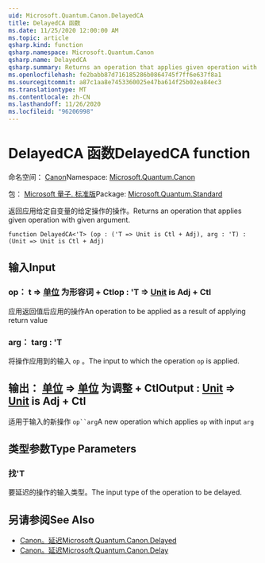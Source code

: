 ```yaml
---
uid: Microsoft.Quantum.Canon.DelayedCA
title: DelayedCA 函数
ms.date: 11/25/2020 12:00:00 AM
ms.topic: article
qsharp.kind: function
qsharp.namespace: Microsoft.Quantum.Canon
qsharp.name: DelayedCA
qsharp.summary: Returns an operation that applies given operation with given argument.
ms.openlocfilehash: fe2babb87d716185286b0864745f7ff6e637f8a1
ms.sourcegitcommit: a87c1aa8e7453360025e47ba614f25b02ea84ec3
ms.translationtype: MT
ms.contentlocale: zh-CN
ms.lasthandoff: 11/26/2020
ms.locfileid: "96206998"
---
```

# <a name="delayedca-function"></a><span data-ttu-id="c0919-102">DelayedCA 函数</span><span class="sxs-lookup"><span data-stu-id="c0919-102">DelayedCA function</span></span>

<span data-ttu-id="c0919-103">命名空间： [Canon](xref:Microsoft.Quantum.Canon)</span><span class="sxs-lookup"><span data-stu-id="c0919-103">Namespace: [Microsoft.Quantum.Canon](xref:Microsoft.Quantum.Canon)</span></span>

<span data-ttu-id="c0919-104">包： [Microsoft 量子. 标准版](https://nuget.org/packages/Microsoft.Quantum.Standard)</span><span class="sxs-lookup"><span data-stu-id="c0919-104">Package: [Microsoft.Quantum.Standard](https://nuget.org/packages/Microsoft.Quantum.Standard)</span></span>


<span data-ttu-id="c0919-105">返回应用给定自变量的给定操作的操作。</span><span class="sxs-lookup"><span data-stu-id="c0919-105">Returns an operation that applies given operation with given argument.</span></span>

```qsharp
function DelayedCA<'T> (op : ('T => Unit is Ctl + Adj), arg : 'T) : (Unit => Unit is Ctl + Adj)
```


## <a name="input"></a><span data-ttu-id="c0919-106">输入</span><span class="sxs-lookup"><span data-stu-id="c0919-106">Input</span></span>

### <a name="op--t--unit--is-adj--ctl"></a><span data-ttu-id="c0919-107">op： t => [单位](xref:microsoft.quantum.lang-ref.unit)  为形容词 + Ctl</span><span class="sxs-lookup"><span data-stu-id="c0919-107">op : 'T => [Unit](xref:microsoft.quantum.lang-ref.unit)  is Adj + Ctl</span></span>

<span data-ttu-id="c0919-108">应用返回值后应用的操作</span><span class="sxs-lookup"><span data-stu-id="c0919-108">An operation to be applied as a result of applying return value</span></span>


### <a name="arg--t"></a><span data-ttu-id="c0919-109">arg： t</span><span class="sxs-lookup"><span data-stu-id="c0919-109">arg : 'T</span></span>

<span data-ttu-id="c0919-110">将操作应用到的输入 `op` 。</span><span class="sxs-lookup"><span data-stu-id="c0919-110">The input to which the operation `op` is applied.</span></span>



## <a name="output--unit--unit--is-adj--ctl"></a><span data-ttu-id="c0919-111">输出： [单位](xref:microsoft.quantum.lang-ref.unit) => [单位](xref:microsoft.quantum.lang-ref.unit)  为调整 + Ctl</span><span class="sxs-lookup"><span data-stu-id="c0919-111">Output : [Unit](xref:microsoft.quantum.lang-ref.unit) => [Unit](xref:microsoft.quantum.lang-ref.unit)  is Adj + Ctl</span></span>

<span data-ttu-id="c0919-112">适用于输入的新操作 `op``arg`</span><span class="sxs-lookup"><span data-stu-id="c0919-112">A new operation which applies `op` with input `arg`</span></span>

## <a name="type-parameters"></a><span data-ttu-id="c0919-113">类型参数</span><span class="sxs-lookup"><span data-stu-id="c0919-113">Type Parameters</span></span>

### <a name="t"></a><span data-ttu-id="c0919-114">找</span><span class="sxs-lookup"><span data-stu-id="c0919-114">'T</span></span>

<span data-ttu-id="c0919-115">要延迟的操作的输入类型。</span><span class="sxs-lookup"><span data-stu-id="c0919-115">The input type of the operation to be delayed.</span></span>

## <a name="see-also"></a><span data-ttu-id="c0919-116">另请参阅</span><span class="sxs-lookup"><span data-stu-id="c0919-116">See Also</span></span>

- [<span data-ttu-id="c0919-117">Canon。延迟</span><span class="sxs-lookup"><span data-stu-id="c0919-117">Microsoft.Quantum.Canon.Delayed</span></span>](xref:Microsoft.Quantum.Canon.Delayed)
- [<span data-ttu-id="c0919-118">Canon。延迟</span><span class="sxs-lookup"><span data-stu-id="c0919-118">Microsoft.Quantum.Canon.Delay</span></span>](xref:Microsoft.Quantum.Canon.Delay)